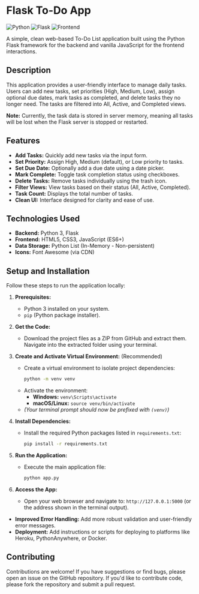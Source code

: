 # Flask To-Do App

![Python](https://img.shields.io/badge/Python-3.x-blue.svg) ![Flask](https://img.shields.io/badge/Flask-2.x-green.svg) ![Frontend](https://img.shields.io/badge/Frontend-HTML/CSS/JS-orange.svg)

A simple, clean web-based To-Do List application built using the Python Flask framework for the backend and vanilla JavaScript for the frontend interactions.

## Description

This application provides a user-friendly interface to manage daily tasks. Users can add new tasks, set priorities (High, Medium, Low), assign optional due dates, mark tasks as completed, and delete tasks they no longer need. The tasks are filtered into All, Active, and Completed views.

**Note:** Currently, the task data is stored in server memory, meaning all tasks will be lost when the Flask server is stopped or restarted.

## Features

*   **Add Tasks:** Quickly add new tasks via the input form.
*   **Set Priority:** Assign High, Medium (default), or Low priority to tasks.
*   **Set Due Date:** Optionally add a due date using a date picker.
*   **Mark Complete:** Toggle task completion status using checkboxes.
*   **Delete Tasks:** Remove tasks individually using the trash icon.
*   **Filter Views:** View tasks based on their status (All, Active, Completed).
*   **Task Count:** Displays the total number of tasks.
*   **Clean UI:** Interface designed for clarity and ease of use.

## Technologies Used

*   **Backend:** Python 3, Flask
*   **Frontend:** HTML5, CSS3, JavaScript (ES6+)
*   **Data Storage:** Python List (In-Memory - Non-persistent)
*   **Icons:** Font Awesome (via CDN)

## Setup and Installation

Follow these steps to run the application locally:

1.  **Prerequisites:**
    *   Python 3 installed on your system.
    *   `pip` (Python package installer).

2.  **Get the Code:**
    *   Download the project files as a ZIP from GitHub and extract them. Navigate into the extracted folder using your terminal.

3.  **Create and Activate Virtual Environment:** (Recommended)
    *   Create a virtual environment to isolate project dependencies:
        ```bash
        python -m venv venv
        ```
    *   Activate the environment:
        *   **Windows:** `venv\Scripts\activate`
        *   **macOS/Linux:** `source venv/bin/activate`
    *   *(Your terminal prompt should now be prefixed with `(venv)`)*

4.  **Install Dependencies:**
    *   Install the required Python packages listed in `requirements.txt`:
        ```bash
        pip install -r requirements.txt
        ```

5.  **Run the Application:**
    *   Execute the main application file:
        ```bash
        python app.py
        ```

6.  **Access the App:**
    *   Open your web browser and navigate to:
        `http://127.0.0.1:5000` (or the address shown in the terminal output).


*   **Improved Error Handling:** Add more robust validation and user-friendly error messages.
*   **Deployment:** Add instructions or scripts for deploying to platforms like Heroku, PythonAnywhere, or Docker.

## Contributing

Contributions are welcome! If you have suggestions or find bugs, please open an issue on the GitHub repository. If you'd like to contribute code, please fork the repository and submit a pull request.
